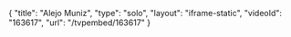 {
    "title": "Alejo Muniz",
    "type": "solo",
    "layout": "iframe-static",
    "videoId": "163617",
    "url": "\/tvpembed\/163617"
}